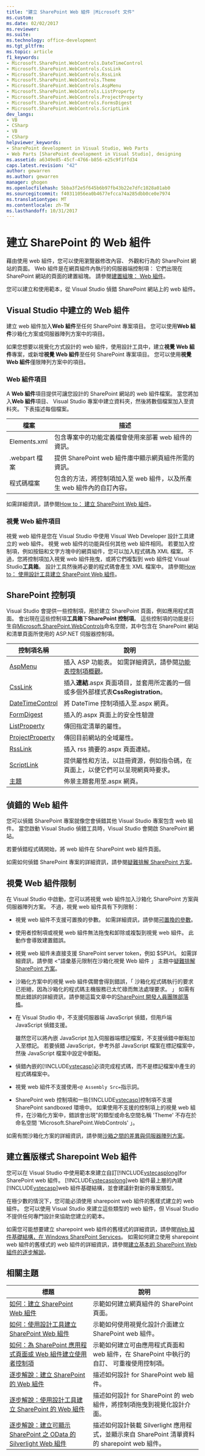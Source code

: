 ```yaml
---
title: "建立 SharePoint Web 組件 |Microsoft 文件"
ms.custom: 
ms.date: 02/02/2017
ms.reviewer: 
ms.suite: 
ms.technology: office-development
ms.tgt_pltfrm: 
ms.topic: article
f1_keywords:
- Microsoft.SharePoint.WebControls.DateTimeControl
- Microsoft.SharePoint.WebControls.CssLink
- Microsoft.SharePoint.WebControls.RssLink
- Microsoft.SharePoint.WebControls.Theme
- Microsoft.SharePoint.WebControls.AspMenu
- Microsoft.SharePoint.WebControls.ListProperty
- Microsoft.SharePoint.WebControls.ProjectProperty
- Microsoft.SharePoint.WebControls.FormsDigest
- Microsoft.SharePoint.WebControls.ScriptLink
dev_langs:
- VB
- CSharp
- VB
- CSharp
helpviewer_keywords:
- SharePoint development in Visual Studio, Web Parts
- Web Parts [SharePoint development in Visual Studio], designing
ms.assetid: a6349e85-45cf-4766-b856-e25c9f1ffd34
caps.latest.revision: "42"
author: gewarren
ms.author: gewarren
manager: ghogen
ms.openlocfilehash: 5bba3f2e5f645b6b97fb43b22e7dfc1028a01ab0
ms.sourcegitcommit: f40311056ea0b4677efcca74a285dbb0ce0e7974
ms.translationtype: MT
ms.contentlocale: zh-TW
ms.lasthandoff: 10/31/2017
---
```

# <a name="creating-web-parts-for-sharepoint"></a>建立 SharePoint 的 Web 組件
  藉由使用 web 組件，您可以使用瀏覽器修改內容、 外觀和行為的 SharePoint 網站的頁面。 Web 組件是在網頁組件內執行的伺服器端控制項： 它們出現在 SharePoint 網站的頁面的建置組塊。 請參閱[建置組塊： Web 組件](http://go.microsoft.com/fwlink/?LinkID=182097)。  
  
 您可以建立和使用範本，從 Visual Studio 偵錯 SharePoint 網站上的 web 組件。  
  
## <a name="creating-a-web-part-in-visual-studio"></a>Visual Studio 中建立的 Web 組件  
 建立 web 組件加入**Web 組件**至任何 SharePoint 專案項目。 您可以使用**Web 組件**沙箱化方案或伺服器陣列方案中的項目。  
  
 如果您想要以視覺化方式設計的 web 組件，使用設計工具中，建立**視覺 Web 組件**專案，或新增**視覺 Web 組件**至任何 SharePoint 專案項目。 您可以使用**視覺 Web 組件**僅限陣列方案中的項目。  
  
### <a name="web-part-item"></a>Web 組件項目  
 A **Web 組件**項目提供可讓您設計的 SharePoint 網站的 web 組件檔案。 當您將加入**Web 組件**項目、 Visual Studio 專案中建立資料夾，然後將數個檔案加入至資料夾。 下表描述每個檔案。  
  
|檔案|描述|  
|----------|-----------------|  
|Elements.xml|包含專案中的功能定義檔會使用來部署 web 組件的資訊。|  
|.webpart 檔案|提供 SharePoint web 組件庫中顯示網頁組件所需的資訊。|  
|程式碼檔案|包含的方法，將控制項加入至 web 組件，以及所產生 web 組件內的自訂內容。|  
  
 如需詳細資訊，請參閱[How to： 建立 SharePoint Web 組件](../sharepoint/how-to-create-a-sharepoint-web-part.md)。  
  
### <a name="visual-web-part-item"></a>視覺 Web 組件項目  
 視覺 web 組件是您在 Visual Studio 中使用 Visual Web Developer 設計工具建立的 web 組件。 視覺 web 組件的功能與任何其他 web 組件相同。 若要加入控制項，例如按鈕和文字方塊中的網頁組件，您可以加入程式碼為 XML 檔案。 不過，您將控制項加入視覺 web 組件拖曳，或將它們複製到 web 組件從 Visual Studio**工具箱**。 設計工具然後將必要的程式碼會產生 XML 檔案中。 請參閱[How to： 使用設計工具建立 SharePoint Web 組件](../sharepoint/how-to-create-a-sharepoint-web-part-by-using-a-designer.md)。  
  
## <a name="sharepoint-controls"></a>SharePoint 控制項  
 Visual Studio 會提供一些控制項，用於建立 SharePoint 頁面，例如應用程式頁面。 會出現在這些控制項**工具箱**下**SharePoint 控制項**。 這些控制項的功能是衍生自[Microsoft.SharePoint.WebControls](http://go.microsoft.com/fwlink/?LinkId=235315)命名空間，其中包含在 SharePoint 網站和清單頁面所使用的 ASP.NET 伺服器控制項。  
  
|控制項名稱|說明|  
|------------------|-----------------|  
|[AspMenu](http://go.microsoft.com/fwlink/?LinkId=235307)|插入 ASP 功能表。 如需詳細資訊，請參閱[功能表控制項概觀](http://go.microsoft.com/fwlink/?LinkId=235316)。|  
|[CssLink](http://go.microsoft.com/fwlink/?LinkId=235308)|插入**連結**.aspx 頁面項目，並套用所定義的一個或多個外部樣式表**CssRegistration**。|  
|[DateTimeControl](http://go.microsoft.com/fwlink/?LinkId=235306)|將 DateTime 控制項插入至.aspx 網頁。|  
|[FormDigest](http://go.microsoft.com/fwlink/?LinkId=235309)|插入的.aspx 頁面上的安全性驗證|  
|[ListProperty](http://go.microsoft.com/fwlink/?LinkId=235310)|傳回指定清單的屬性。|  
|[ProjectProperty](http://go.microsoft.com/fwlink/?LinkId=235311)|傳回目前網站的全域屬性。|  
|[RssLink](http://go.microsoft.com/fwlink/?LinkId=235312)|插入 rss 摘要的.aspx 頁面連結。|  
|[ScriptLink](http://go.microsoft.com/fwlink/?LinkId=235313)|提供屬性和方法，以註冊資源，例如指令碼，在頁面上，以便它們可以呈現網頁時要求。|  
|[主題](http://go.microsoft.com/fwlink/?LinkId=235314)|佈景主題套用至.aspx 網頁。|  
  
## <a name="debugging-a-web-part"></a>偵錯的 Web 組件  
 您可以偵錯 SharePoint 專案就像您會偵錯其他 Visual Studio 專案包含 web 組件。 當您啟動 Visual Studio 偵錯工具時，Visual Studio 會開啟 SharePoint 網站。  
  
 若要偵錯程式碼開始，將 web 組件在 SharePoint web 組件頁面。  
  
 如需如何偵錯 SharePoint 專案的詳細資訊，請參閱[疑難排解 SharePoint 方案](../sharepoint/troubleshooting-sharepoint-solutions.md)。  
  
## <a name="visual-web-part-limitations"></a>視覺 Web 組件限制  
 在 Visual Studio 中啟動，您可以將視覺 web 組件加入沙箱化 SharePoint 方案與伺服器陣列方案。 不過，視覺 web 組件具有下列限制：  
  
-   視覺 web 組件不支援可置換的參數。 如需詳細資訊，請參閱[可置換的參數](../sharepoint/replaceable-parameters.md)。  
  
-   使用者控制項或視覺 web 組件無法拖曳和卸除或複製到視覺 web 組件。 此動作會導致建置錯誤。  
  
-   視覺 web 組件未直接支援 SharePoint server token，例如 $SPUrl。 如需詳細資訊，請參閱 <"語彙基元限制在沙箱化視覺 Web 組件 」 主題中[疑難排解 SharePoint 方案](../sharepoint/troubleshooting-sharepoint-solutions.md)。  
  
-   沙箱化方案中的視覺 web 組件偶爾會得到錯誤，「 沙箱化程式碼執行的要求已拒絕，因為沙箱化的程式碼主機服務已太忙碌而無法處理要求。 」 如需有關此錯誤的詳細資訊，請參閱這篇文章中的[SharePoint 開發人員團隊部落格](http://go.microsoft.com/fwlink/?LinkId=225932)。  
  
-   在 Visual Studio 中，不支援伺服器端 JavaScript 偵錯，但用戶端 JavaScript 偵錯支援。  
  
     雖然您可以將內嵌 JavaScript 加入伺服器端標記檔案，不支援偵錯中斷點加入至標記。 若要偵錯 JavaScript，參考外部 JavaScript 檔案在標記檔案中，然後 JavaScript 檔案中設定中斷點。  
  
-   偵錯內嵌的[!INCLUDE[vstecasp](../sharepoint/includes/vstecasp-md.md)]必須完成程式碼，而不是標記檔案中產生的程式碼檔案中。  
  
-   視覺 web 組件不支援使用`<@ Assembly Src=`指示詞。  
  
-   SharePoint web 控制項和一些[!INCLUDE[vstecasp](../sharepoint/includes/vstecasp-md.md)]控制項不支援 SharePoint sandboxed 環境中。 如果使用不支援的控制項上的視覺 web 組件，在沙箱化方案中，錯誤會出現"的類型或命名空間名稱 'Theme' 不存在於命名空間 'Microsoft.SharePoint.WebControls' 」。  
  
 如需有關沙箱化方案的詳細資訊，請參閱[沙箱之間的差異與伺服器陣列方案](../sharepoint/differences-between-sandboxed-and-farm-solutions.md)。  
  
## <a name="creating-older-style-sharepoint-based-web-parts"></a>建立舊版樣式 Sharepoint Web 組件  
 您可以在 Visual Studio 中使用範本來建立自訂[!INCLUDE[vstecasplong](../sharepoint/includes/vstecasplong-md.md)]for SharePoint web 組件。 [!INCLUDE[vstecasplong](../sharepoint/includes/vstecasplong-md.md)]web 組件最上層的內建[!INCLUDE[vstecasp](../sharepoint/includes/vstecasp-md.md)]web 組件基礎結構，並會建議針對新的專案類型。  
  
 在極少數的情況下，您可能必須使用 sharepoint web 組件的舊樣式建立的 web 組件。 您可以使用 Visual Studio 來建立這些類型的 web 組件，但 Visual Studio 不提供任何專門設計來協助您建立的範本。  
  
 如需您可能想要建立 sharepoint web 組件的舊樣式的詳細資訊，請參閱[Web 組件基礎結構，在 Windows SharePoint Services](http://go.microsoft.com/fwlink/?LinkId=169290)。 如需如何建立使用 sharepoint web 組件的舊樣式的 web 組件的詳細資訊，請參閱[建立基本的 SharePoint Web 組件的逐步解說](http://go.microsoft.com/fwlink/?LinkId=169288)。  
  
## <a name="related-topics"></a>相關主題  
  
|標題|說明|  
|-----------|-----------------|  
|[如何：建立 SharePoint Web 組件](../sharepoint/how-to-create-a-sharepoint-web-part.md)|示範如何建立網頁組件的 SharePoint 頁面。|  
|[如何：使用設計工具建立 SharePoint Web 組件](../sharepoint/how-to-create-a-sharepoint-web-part-by-using-a-designer.md)|示範如何使用視覺化設計介面建立 SharePoint web 組件。|  
|[如何：為 SharePoint 應用程式頁面或 Web 組件建立使用者控制項](../sharepoint/how-to-create-a-user-control-for-a-sharepoint-application-page-or-web-part.md)|示範如何建立可由應用程式頁面和 web 組件，在 SharePoint 中執行的自訂、 可重複使用控制項。|  
|[逐步解說：建立 SharePoint 的 Web 組件](../sharepoint/walkthrough-creating-a-web-part-for-sharepoint.md)|描述如何設計 for SharePoint web 組件。|  
|[逐步解說：使用設計工具建立 SharePoint 的 Web 組件](../sharepoint/walkthrough-creating-a-web-part-for-sharepoint-by-using-a-designer.md)|描述如何設計 for SharePoint 的 web 組件，將控制項拖曳到視覺化設計介面。|  
|[逐步解說：建立可顯示 SharePoint 之 OData 的 Silverlight Web 組件](../sharepoint/walkthrough-creating-a-silverlight-web-part-that-displays-odata-for-sharepoint.md)|描述如何設計裝載 Silverlight 應用程式，並顯示來自 SharePoint 清單資料的 sharepoint web 組件。|  
  
  